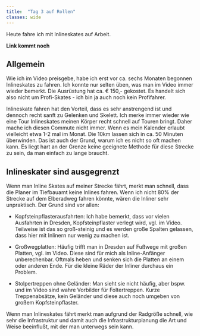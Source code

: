 ```yaml
---
title:  "Tag 3 auf Rollen"
classes: wide
---
```


Heute fahre ich mit Inlineskates auf Arbeit. 

__Link kommt noch__

## Allgemein

Wie ich im Video preisgebe, habe ich erst vor ca. sechs Monaten begonnen Inlineskates zu fahren. Ich konnte nur selten üben, was man im Video immer wieder bemerkt. Die Ausrüstung hat ca. € 150,- gekostet. Es handelt sich also nicht um Profi-Skates - ich bin ja auch noch kein Profifahrer.

Inlineskate fahren hat den Vorteil, dass es sehr anstrengend ist und dennoch recht sanft zu Gelenken und Skelett. Ich merke immer wieder wie eine Tour Inlineskates meinen Körper recht schnell auf Touren bringt. Daher mache ich diesen Commute nicht immer. Wenn es mein Kalender erlaubt vielleicht etwa 1-2 mal im Monat. Die 10km lassen sich in ca. 50 Minuten überwinden. Das ist auch der Grund, warum ich es nicht so oft machen kann. Es liegt hart an der Grenze keine geeignete Methode für diese Strecke zu sein, da man einfach zu lange braucht.

## Inlineskater sind ausgegrenzt

Wenn man Inline Skates auf meiner Strecke fährt, merkt man schnell, dass die Planer im Tiefbauamt keine Inlines fahren. Wenn ich nicht 80% der Strecke auf dem Elberadweg fahren könnte, wären die Inliner sehr unpraktisch. Der Grund sind vor allen:

- Kopfsteinpflasterausfahrten: Ich habe bemerkt, dass vor vielen Ausfahrten in Dresden, Kopfsteinpflaster verlegt wird, vgl. []() im Video. Teilweise ist das so groß-steinig und es werden große Spalten gelassen, dass hier mit Inlinern nur wenig zu machen ist.

- Großwegplatten: Häufig trifft man in Dresden auf Fußwege mit großen Platten, vgl. []() im Video. Diese sind für mich als Inline-Anfänger unberechenbar. Oftmals heben und senken sich die Platten an einem oder anderen Ende. Für die kleine Räder der Inliner durchaus ein Problem.

- Stolpertreppen ohne Geländer: Man sieht sie nicht häufig, aber bspw. []() und []() im Video sind wahre Vorbilder für Foltertreppen. Kurze Treppenabsätze, kein Geländer und diese auch noch umgeben von großem Kopfsteinpflaster.

Wenn man Inlineskates fährt merkt man aufgrund der Radgröße schnell, wie sehr die Infrastruktur und damit auch die Infrastrukturplanung die Art und Weise beeinflußt, mit der man unterwegs sein kann.
